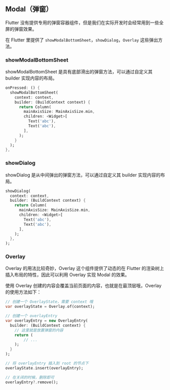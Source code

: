 
## Modal（弹窗）
Flutter 没有提供专用的弹窗容器组件，但是我们在实际开发时会经常用到一些全屏的弹窗效果。

在 Flutter 里提供了 `showModalBottomSheet`，`showDialog`，`Overlay` 这些弹出方法。

### showModalBottomSheet
showModalBottomSheet 是具有底部滑出的弹窗方法，可以通过自定义其 builder 实现内容的布局。

```dart
onPressed: () {
  showModalBottomSheet(
    context: context,
    builder: (BuildContext context) {
      return Column(
        mainAxisSize: MainAxisSize.min,
        children: <Widget>[
          Text('abc'),
          Text('abc'),
        ],
      );
    }
  );
},
```

### showDialog
showDialog 是从中间弹出的弹窗方法，可以通过自定义其 builder 实现内容的布局。

```dart
showDialog(
  context: context,
  builder: (BuildContext context) {
    return Column(
      mainAxisSize: MainAxisSize.min,
      children: <Widget>[
        Text('abc'),
        Text('abc'),
      ],
    );
  },
);
```

### Overlay
Overlay 的用法比较奇妙，Overlay 这个组件提供了动态的在 Flutter 的渲染树上插入布局的特性，因此可以利用 Overlay 实现 Modal 的效果。

使用 Overlay 创建的内容会覆盖当前页面的内容，也就是在最顶层哦，Overlay 的使用方法如下：

```dart
// 创建一个 OverlayState，需要 context 哦
var overlayState = Overlay.of(context);

// 创建一个 overlayEntry
var overlayEntry = new OverlayEntry(
  builder: (BuildContext context) {
    // 这里就是放置弹窗的内容
    return (
        // ...
    );
  }
);

// 将 overlayEntry 插入到 root 的节点下
overlayState.insert(overlayEntry);

// 在关闭的时候，删除即可
overlayEntry?.remove();
```